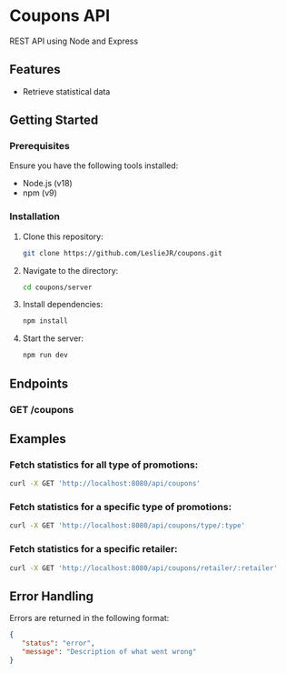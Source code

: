 # Coupons API

 REST API using Node and Express 

## Features

- Retrieve statistical data

## Getting Started

### Prerequisites

Ensure you have the following tools installed:
- Node.js (v18)
- npm (v9)

### Installation

1. Clone this repository:
   ```bash
   git clone https://github.com/LeslieJR/coupons.git
   ```
2. Navigate to the directory:
   ```bash
   cd coupons/server
   ```
3. Install dependencies:
   ```bash
   npm install
   ```
4. Start the server:
   ```bash
   npm run dev
   ```

## Endpoints

### **GET /coupons**

## Examples

### Fetch statistics for all type of promotions:

```bash
curl -X GET 'http://localhost:8080/api/coupons'
```

### Fetch statistics for a specific type of promotions:

```bash
curl -X GET 'http://localhost:8080/api/coupons/type/:type'
```

### Fetch statistics for a specific retailer:

```bash
curl -X GET 'http://localhost:8080/api/coupons/retailer/:retailer'
```

## Error Handling

Errors are returned in the following format:

```json
{
   "status": "error",
   "message": "Description of what went wrong"
}
```